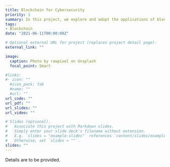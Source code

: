 ```yaml
---
title: Blockchain for Cybersecurity
priority: 1
summary: In this project, we explore and adopt the applications of blockchain in various cybersecurity problems.
tags:
- Blockchain
date: "2021-06-11T00:00:00Z"

# Optional external URL for project (replaces project detail page).
external_link: ""

image:
  caption: Photo by rawpixel on Unsplash
  focal_point: Smart

#links:
#- icon: ""
  #icon_pack: fab
  #name: ""
  #url: ""
url_code: ""
url_pdf: ""
url_slides: ""
url_video: ""

# Slides (optional).
#   Associate this project with Markdown slides.
#   Simply enter your slide deck's filename without extension.
#   E.g. `slides = "example-slides"` references `content/slides/example-slides.md`.
#   Otherwise, set `slides = ""`.
slides: ""
---
```


Details are to be provided. 
